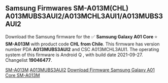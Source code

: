 <h2>Samsung Firmwares SM-A013M(CHL) A013MUBS3AUI2/A013MCHL3AUI1/A013MUBS3AUI2</h2>
Download the Samsung firmware for the ✅ <strong>Samsung Galaxy A01 Core </strong> ⭐ <strong>SM-A013M</strong> with product code <strong>CHL</strong> <strong> from Chile</strong>. This firmware has version number PDA <strong>A013MUBS3AUI2</strong> and CSC A013MCHL3AUI1. The operating system of this firmware is Android Q , with build date 2021-09-27. Changelist <strong>19046477</strong>.


[SM-A013M](https://samfirm.shop/samsung/model/SM-A013M)
[A013MUBS3AUI2](https://samfirm.shop/samsung/pda/A013MUBS3AUI2)
[Download Firmware Samsung Galaxy A01 Core SM-A013M](https://samfirm.shop/samsung/firmware/459954)
